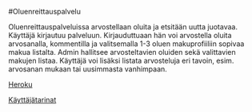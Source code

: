 #Oluenreittauspalvelu

Oluenreittauspalveluissa arvostellaan oluita ja etsitään uutta juotavaa. Käyttäjä kirjautuu palveluun. Kirjauduttuaan hän voi arvostella oluita arvosanalla, kommentilla ja valitsemalla 1-3 oluen makuprofiiliin sopivaa makua listalta. Admin hallitsee arvosteltavien oluiden sekä valittavien makujen listaa. Käyttäjä voi lisäksi listata arvosteluja eri tavoin, esim. arvosanan mukaan tai uusimmasta vanhimpaan.

[Heroku](https://tsoha-oluenreittauspalvelu.herokuapp.com)

[Käyttäjätarinat](documentation/User_stories.md)
      
